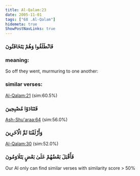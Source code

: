 ```yaml
---
title: Al-Qalam:23
date: 2005-11-01
tags: ["68 .Al-Qalam"]
hidemeta: true 
ShowPostNavLinks: true 
---
```

### فَانْطَلَقُوا وَهُمْ يَتَخَافَتُونَ
### meaning: 
So off they went, murmuring to one another:
### similar verses: 

[Al-Qalam:21](/68/21) (sim:60.5%)

### فَتَنَادَوْا مُصْبِحِينَ

[Ash-Shu'araa:64](/26/64) (sim:56.0%)

### وَأَزْلَفْنَا ثَمَّ الْآخَرِينَ

[Al-Qalam:30](/68/30) (sim:52.0%)

### فَأَقْبَلَ بَعْضُهُمْ عَلَىٰ بَعْضٍ يَتَلَاوَمُونَ

Our AI only can find similar verses with similarity score > 50% 

